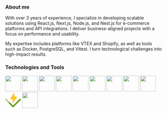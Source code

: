 ### About me

With over 3 years of experience, I specialize in developing scalable solutions using React.js, Next.js, Node.js, and Nest.js for e-commerce platforms and API integrations. I deliver business-aligned projects with a focus on performance and usability.

My expertise includes platforms like VTEX and Shopify, as well as tools such as Docker, PostgreSQL, and Vitest. I turn technological challenges into high-impact results.

<h3>Technologies and Tools</h3>

<div>
  <a href="https://react.dev/"><img src="https://cdn.jsdelivr.net/gh/devicons/devicon/icons/react/react-original.svg" width="50px" height="50px" /></a>
  <a href="https://nextjs.org/"><img src="https://cdn.jsdelivr.net/gh/devicons/devicon/icons/nextjs/nextjs-original.svg" width="50px" height="50px" /></a>
  <a href="https://nodejs.org/en"><img src="https://cdn.worldvectorlogo.com/logos/nodejs-icon.svg" width="50px" height="50px" /></a>
  <a href="https://nestjs.com/"><img src="https://nestjs.com/logo-small-gradient.d792062c.svg" width="50px" height="50px" /></a>
  <a href="https://www.docker.com/"><img src="https://cdn.jsdelivr.net/gh/devicons/devicon/icons/docker/docker-original.svg" width="50px" height="50px" /></a>
  <a href="https://www.postgresql.org/"><img src="https://cdn.jsdelivr.net/gh/devicons/devicon/icons/postgresql/postgresql-original.svg" width="50px" height="50px" /></a>
  <a href="https://www.sqlite.org/"><img src="https://cdn.jsdelivr.net/gh/devicons/devicon/icons/sqlite/sqlite-original.svg" width="50px" height="50px" /></a>
  <a href="https://tailwindcss.com/"><img src="https://www.svgrepo.com/show/374118/tailwind.svg" width="50px" height="50px" /></a>
  <a href="https://sass-lang.com/"><img src="https://cdn.jsdelivr.net/gh/devicons/devicon/icons/sass/sass-original.svg" width="50px" height="50px" /></a>
  <a href="https://vitest.dev/"><img src="https://raw.githubusercontent.com/devicons/devicon/master/icons/vitest/vitest-original.svg" width="50px" height="50px" /></a>
  <a href="https://jestjs.io/"><img src="https://cdn.jsdelivr.net/gh/devicons/devicon/icons/jest/jest-plain.svg" width="50px" height="50px" /></a>
</div>
